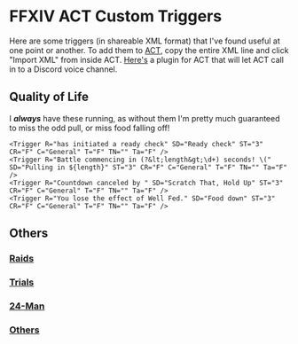 #  FFXIV ACT Custom Triggers
Here are some triggers (in shareable XML format) that I've found useful at one point or another.
To add them to [ACT](http://advancedcombattracker.com/home.php), copy the entire XML line and click "Import XML" from inside ACT.
[Here's](https://github.com/Makar8000/ACT-Discord-Triggers/wiki/First-Time-Setup-Guide) a plugin for ACT that will let ACT call in to a Discord voice channel.

##  Quality of Life
I ___always___ have these running, as without them I'm pretty much guaranteed to miss the odd pull, or miss food falling off!

	<Trigger R="has initiated a ready check" SD="Ready check" ST="3" CR="F" C="General" T="F" TN="" Ta="F" />
	<Trigger R="Battle commencing in (?&lt;length&gt;\d+) seconds! \(" SD="Pulling in ${length}" ST="3" CR="F" C="General" T="F" TN="" Ta="F" />
	<Trigger R="Countdown canceled by " SD="Scratch That, Hold Up" ST="3" CR="F" C="General" T="F" TN="" Ta="F" />
	<Trigger R="You lose the effect of Well Fed." SD="Food down" ST="3" CR="F" C="General" T="F" TN="" Ta="F" />

##  Others
###  [Raids](https://pastebin.com/Nhd9xVLV)
###  [Trials](https://pastebin.com/QJwLyj9k)
###  [24-Man](https://pastebin.com/i1Jnjh02)
###  [Others](https://github.com/MulleMjau/Advanced-Combat-Tracker/blob/master/Kat's%20Triggers/Others.md)
